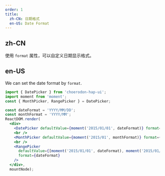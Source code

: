 ```yaml
---
order: 1
title:
  zh-CN: 日期格式
  en-US: Date Format
---
```


## zh-CN

使用 `format` 属性，可以自定义日期显示格式。

## en-US

We can set the date format by `format`.

````jsx
import { DatePicker } from 'choerodon-hap-ui';
import moment from 'moment';
const { MonthPicker, RangePicker } = DatePicker;

const dateFormat = 'YYYY/MM/DD';
const monthFormat = 'YYYY/MM';
ReactDOM.render(
  <div>
    <DatePicker defaultValue={moment('2015/01/01', dateFormat)} format={dateFormat} />
    <br />
    <MonthPicker defaultValue={moment('2015/01', monthFormat)} format={monthFormat} />
    <br />
    <RangePicker
      defaultValue={[moment('2015/01/01', dateFormat), moment('2015/01/01', dateFormat)]}
      format={dateFormat}
    />
  </div>,
  mountNode);
````
